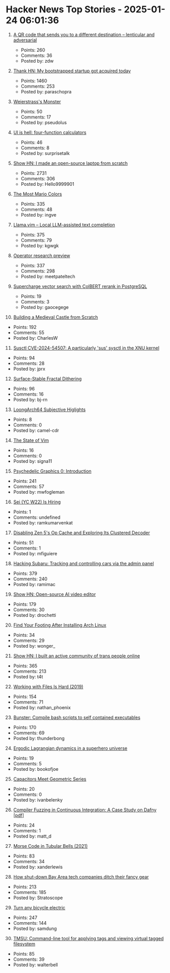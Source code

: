 # Hacker News Top Stories - 2025-01-24 06:01:36

1. [A QR code that sends you to a different destination – lenticular and adversarial](https://mstdn.social/@isziaui/113874436953157913)
   - Points: 260
   - Comments: 36
   - Posted by: zdw

2. [Thank HN: My bootstrapped startup got acquired today](undefined)
   - Points: 1460
   - Comments: 253
   - Posted by: paraschopra

3. [Weierstrass's Monster](https://www.quantamagazine.org/the-jagged-monstrous-function-that-broke-calculus-20250123/)
   - Points: 50
   - Comments: 17
   - Posted by: pseudolus

4. [UI is hell: four-function calculators](https://lcamtuf.substack.com/p/ui-is-hell-four-function-calculators)
   - Points: 46
   - Comments: 8
   - Posted by: surprisetalk

5. [Show HN: I made an open-source laptop from scratch](https://www.byran.ee/posts/creation/)
   - Points: 2731
   - Comments: 306
   - Posted by: Hello9999901

6. [The Most Mario Colors](https://lmnt.me/blog/the-most-mario-colors.html)
   - Points: 335
   - Comments: 48
   - Posted by: ingve

7. [Llama.vim – Local LLM-assisted text completion](https://github.com/ggml-org/llama.vim)
   - Points: 375
   - Comments: 79
   - Posted by: kgwgk

8. [Operator research preview](https://openai.com/index/introducing-operator/)
   - Points: 337
   - Comments: 298
   - Posted by: meetpateltech

9. [Supercharge vector search with ColBERT rerank in PostgreSQL](https://blog.vectorchord.ai/supercharge-vector-search-with-colbert-rerank-in-postgresql)
   - Points: 19
   - Comments: 3
   - Posted by: gaocegege

10. [Building a Medieval Castle from Scratch](https://www.guedelon.fr/en/)
   - Points: 192
   - Comments: 55
   - Posted by: CharlesW

11. [Susctl CVE-2024-54507: A particularly 'sus' sysctl in the XNU kernel](https://jprx.io/cve-2024-54507/)
   - Points: 94
   - Comments: 28
   - Posted by: jprx

12. [Surface-Stable Fractal Dithering](https://github.com/runevision/Dither3D)
   - Points: 96
   - Comments: 16
   - Posted by: bj-rn

13. [LoongArch64 Subjective Higlights](http://0x80.pl/notesen/2025-01-21-loongarch64-highlights.html)
   - Points: 8
   - Comments: 0
   - Posted by: camel-cdr

14. [The State of Vim](https://lwn.net/Articles/1002342/)
   - Points: 16
   - Comments: 0
   - Posted by: signa11

15. [Psychedelic Graphics 0: Introduction](https://benpence.com/blog/post/psychedelic-graphics-0)
   - Points: 241
   - Comments: 57
   - Posted by: mwfogleman

16. [Sei (YC W22) Is Hiring](https://www.ycombinator.com/companies/sei/jobs/LeAtLYf-full-stack-engineer-typescript-react-gen-ai)
   - Points: 1
   - Comments: undefined
   - Posted by: ramkumarvenkat

17. [Disabling Zen 5's Op Cache and Exploring Its Clustered Decoder](https://chipsandcheese.com/p/disabling-zen-5s-op-cache-and-exploring)
   - Points: 51
   - Comments: 1
   - Posted by: mfiguiere

18. [Hacking Subaru: Tracking and controlling cars via the admin panel](https://samcurry.net/hacking-subaru)
   - Points: 379
   - Comments: 240
   - Posted by: ramimac

19. [Show HN: Open-source AI video editor](https://github.com/fal-ai-community/video-starter-kit)
   - Points: 179
   - Comments: 30
   - Posted by: drochetti

20. [Find Your Footing After Installing Arch Linux](https://ejmastnak.com/tutorials/arch/about/)
   - Points: 34
   - Comments: 29
   - Posted by: wonger_

21. [Show HN: I built an active community of trans people online](https://t4t.social/)
   - Points: 365
   - Comments: 213
   - Posted by: t4t

22. [Working with Files Is Hard (2019)](https://danluu.com/deconstruct-files/)
   - Points: 154
   - Comments: 71
   - Posted by: nathan_phoenix

23. [Bunster: Compile bash scripts to self contained executables](https://github.com/yassinebenaid/bunster)
   - Points: 170
   - Comments: 69
   - Posted by: thunderbong

24. [Ergodic Lagrangian dynamics in a superhero universe](https://pubs.aip.org/aapt/ajp/article/93/2/127/3331568/Ergodic-Lagrangian-dynamics-in-a-superhero)
   - Points: 19
   - Comments: 5
   - Posted by: bookofjoe

25. [Capacitors Meet Geometric Series](https://ivanbelenky.com/articles/capacitors)
   - Points: 20
   - Comments: 0
   - Posted by: ivanbelenky

26. [Compiler Fuzzing in Continuous Integration: A Case Study on Dafny [pdf]](https://www.doc.ic.ac.uk/~afd/papers/2025/ICST-Industry.pdf)
   - Points: 24
   - Comments: 1
   - Posted by: matt_d

27. [Morse Code in Tubular Bells (2021)](https://madpsy.uk/link-between-the-soundtrack-of-the-exorcist-and-amateur-radio/)
   - Points: 83
   - Comments: 34
   - Posted by: xanderlewis

28. [How shut-down Bay Area tech companies ditch their fancy gear](https://www.sfgate.com/tech/article/silicon-valley-disposition-auction-company-20039023.php)
   - Points: 213
   - Comments: 185
   - Posted by: Stratoscope

29. [Turn any bicycle electric](https://dhruvvidyut.co.in/)
   - Points: 247
   - Comments: 144
   - Posted by: samdung

30. [TMSU: Command-line tool for applying tags and viewing virtual tagged filesystem](https://tmsu.org/)
   - Points: 85
   - Comments: 39
   - Posted by: walterbell

